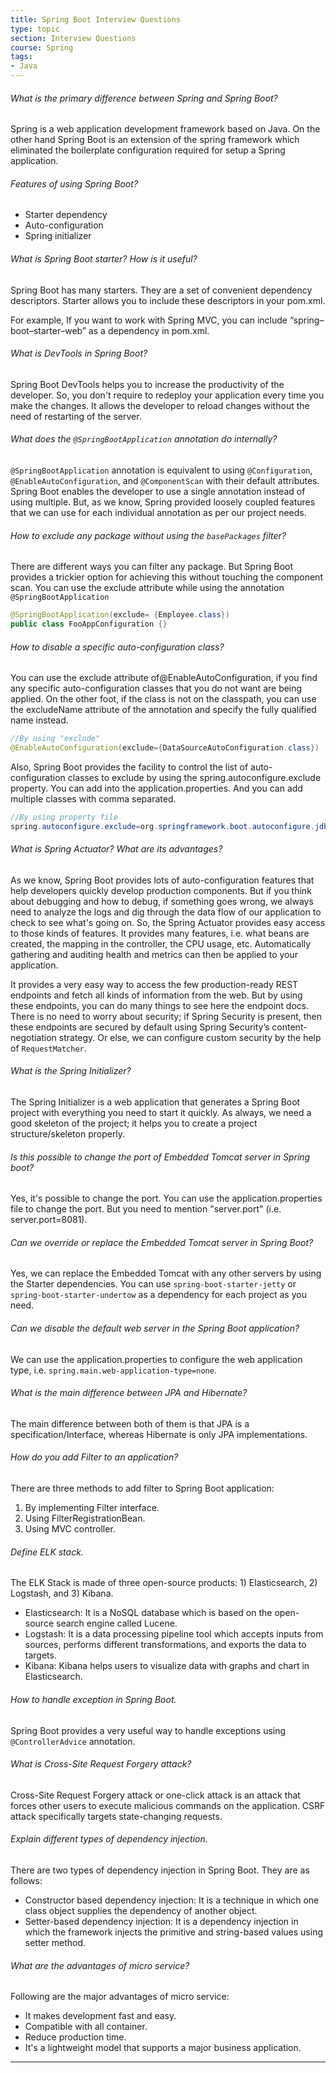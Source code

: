 ```yaml
---
title: Spring Boot Interview Questions
type: topic
section: Interview Questions
course: Spring
tags:
- Java
---
```

###### What is the primary difference between Spring and Spring Boot?
Spring is a web application development framework based on Java. On the other hand Spring Boot is an extension of the spring framework which eliminated the boilerplate configuration required for setup a Spring application.

###### Features of using Spring Boot?
- Starter dependency
- Auto-configuration
- Spring initializer

###### What is Spring Boot starter? How is it useful?
Spring Boot has many starters. They are a set of convenient dependency descriptors. Starter allows you to include these descriptors in your pom.xml.

For example, If you want to work with Spring MVC, you can include “spring–boot–starter–web” as a dependency in pom.xml.

###### What is DevTools in Spring Boot?
Spring Boot DevTools helps you to increase the productivity of the developer. So, you don't require to redeploy your application every time you make the changes. It allows the developer to reload changes without the need of restarting of the server.

###### What does the `@SpringBootApplication` annotation do internally?
`@SpringBootApplication` annotation is equivalent to using `@Configuration`, `@EnableAutoConfiguration`, and `@ComponentScan` with their default attributes. Spring Boot enables the developer to use a single annotation instead of using multiple. But, as we know, Spring provided loosely coupled features that we can use for each individual annotation as per our project needs.

###### How to exclude any package without using the `basePackages` filter?
There are different ways you can filter any package. But Spring Boot provides a trickier option for achieving this without touching the component scan. You can use the exclude attribute while using the annotation `@SpringBootApplication`
```java
@SpringBootApplication(exclude= {Employee.class})
public class FooAppConfiguration {}
```

###### How to disable a specific auto-configuration class?
You can use the exclude attribute of@EnableAutoConfiguration, if you find any specific auto-configuration classes that you do not want are being applied. On the other foot, if the class is not on the classpath, you can use the excludeName attribute of the annotation and specify the fully qualified name instead.
```java
//By using "exclude"
@EnableAutoConfiguration(exclude={DataSourceAutoConfiguration.class})
```

Also, Spring Boot provides the facility to control the list of auto-configuration classes to exclude by using the spring.autoconfigure.exclude property. You can add into the application.properties. And you can add multiple classes with comma separated.
```java
//By using property file
spring.autoconfigure.exclude=org.springframework.boot.autoconfigure.jdbc.DataSourceAutoConfiguration
```

###### What is Spring Actuator? What are its advantages?
As we know, Spring Boot provides lots of auto-configuration features that help developers quickly develop production components. But if you think about debugging and how to debug, if something goes wrong, we always need to analyze the logs and dig through the data flow of our application to check to see what's going on. So, the Spring Actuator provides easy access to those kinds of features. It provides many features, i.e. what beans are created, the mapping in the controller, the CPU usage, etc. Automatically gathering and auditing health and metrics can then be applied to your application.

It provides a very easy way to access the few production-ready REST endpoints and fetch all kinds of information from the web. But by using these endpoints, you can do many things to see here the endpoint docs. There is no need to worry about security; if Spring Security is present, then these endpoints are secured by default using Spring Security’s content-negotiation strategy. Or else, we can configure custom security by the help of `RequestMatcher`.

###### What is the Spring Initializer?
The Spring Initializer is a web application that generates a Spring Boot project with everything you need to start it quickly. As always, we need a good skeleton of the project; it helps you to create a project structure/skeleton properly.

###### Is this possible to change the port of Embedded Tomcat server in Spring boot?
Yes, it's possible to change the port. You can use the application.properties file to change the port. But you need to mention "server.port" (i.e. server.port=8081).

###### Can we override or replace the Embedded Tomcat server in Spring Boot?
Yes, we can replace the Embedded Tomcat with any other servers by using the Starter dependencies. You can use `spring-boot-starter-jetty`  or `spring-boot-starter-undertow` as a dependency for each project as you need.

###### Can we disable the default web server in the Spring Boot application?
We can use the application.properties to configure the web application type, i.e.  `spring.main.web-application-type=none`.

###### What is the main difference between JPA and Hibernate?
The main difference between both of them is that JPA is a specification/Interface, whereas Hibernate is only JPA implementations.

###### How do you add Filter to an application?
There are three methods to add filter to Spring Boot application:
1. By implementing Filter interface.
2. Using FilterRegistrationBean.
3. Using MVC controller.

###### Define ELK stack.

The ELK Stack is made of three open-source products: 1) Elasticsearch, 2) Logstash, and 3) Kibana.

- Elasticsearch: It is a NoSQL database which is based on the open-source search engine called Lucene.
- Logstash: It is a data processing pipeline tool which accepts inputs from sources, performs different transformations, and exports the data to targets.
- Kibana: Kibana helps users to visualize data with graphs and chart in Elasticsearch.

###### How to handle exception in Spring Boot.
Spring Boot provides a very useful way to handle exceptions using `@ControllerAdvice` annotation.

###### What is Cross-Site Request Forgery attack?
Cross-Site Request Forgery attack or one-click attack is an attack that forces other users to execute malicious commands on the application. CSRF attack specifically targets state-changing requests.

###### Explain different types of dependency injection.
There are two types of dependency injection in Spring Boot. They are as follows:
- Constructor based dependency injection: It is a technique in which one class object supplies the dependency of another object.
- Setter-based dependency injection: It is a dependency injection in which the framework injects the primitive and string-based values using setter method.

###### What are the advantages of micro service?
Following are the major advantages of micro service:
- It makes development fast and easy.
- Compatible with all container.
- Reduce production time.
- It's a lightweight model that supports a major business application.



---